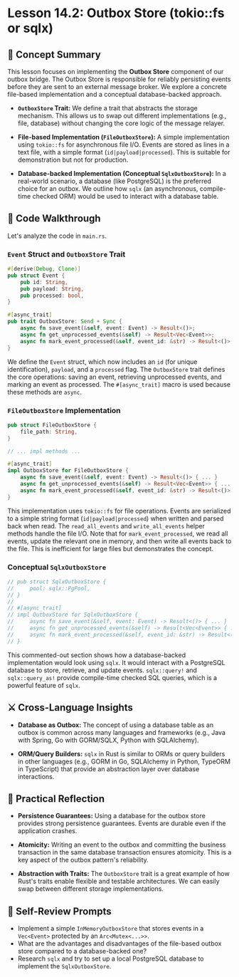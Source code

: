 # Lesson 14.2: Outbox Store (tokio::fs or sqlx)

## 🧠 Concept Summary

This lesson focuses on implementing the **Outbox Store** component of our outbox bridge. The Outbox Store is responsible for reliably persisting events before they are sent to an external message broker. We explore a concrete file-based implementation and a conceptual database-backed approach.

- **`OutboxStore` Trait:** We define a trait that abstracts the storage mechanism. This allows us to swap out different implementations (e.g., file, database) without changing the core logic of the message relayer.

- **File-based Implementation (`FileOutboxStore`):** A simple implementation using `tokio::fs` for asynchronous file I/O. Events are stored as lines in a text file, with a simple format (`id|payload|processed`). This is suitable for demonstration but not for production.

- **Database-backed Implementation (Conceptual `SqlxOutboxStore`):** In a real-world scenario, a database (like PostgreSQL) is the preferred choice for an outbox. We outline how `sqlx` (an asynchronous, compile-time checked ORM) would be used to interact with a database table.

## 🧩 Code Walkthrough

Let's analyze the code in `main.rs`.

### `Event` Struct and `OutboxStore` Trait

```rust
#[derive(Debug, Clone)]
pub struct Event {
    pub id: String,
    pub payload: String,
    pub processed: bool,
}

#[async_trait]
pub trait OutboxStore: Send + Sync {
    async fn save_event(&self, event: Event) -> Result<()>;
    async fn get_unprocessed_events(&self) -> Result<Vec<Event>>;
    async fn mark_event_processed(&self, event_id: &str) -> Result<()>;
}
```

We define the `Event` struct, which now includes an `id` (for unique identification), `payload`, and a `processed` flag. The `OutboxStore` trait defines the core operations: saving an event, retrieving unprocessed events, and marking an event as processed. The `#[async_trait]` macro is used because these methods are `async`.

### `FileOutboxStore` Implementation

```rust
pub struct FileOutboxStore {
    file_path: String,
}

// ... impl methods ...

#[async_trait]
impl OutboxStore for FileOutboxStore {
    async fn save_event(&self, event: Event) -> Result<()> { ... }
    async fn get_unprocessed_events(&self) -> Result<Vec<Event>> { ... }
    async fn mark_event_processed(&self, event_id: &str) -> Result<()> { ... }
}
```

This implementation uses `tokio::fs` for file operations. Events are serialized to a simple string format (`id|payload|processed`) when written and parsed back when read. The `read_all_events` and `write_all_events` helper methods handle the file I/O. Note that for `mark_event_processed`, we read all events, update the relevant one in memory, and then write all events back to the file. This is inefficient for large files but demonstrates the concept.

### Conceptual `SqlxOutboxStore`

```rust
// pub struct SqlxOutboxStore {
//     pool: sqlx::PgPool,
// }
//
// #[async_trait]
// impl OutboxStore for SqlxOutboxStore {
//     async fn save_event(&self, event: Event) -> Result<()> { ... }
//     async fn get_unprocessed_events(&self) -> Result<Vec<Event>> { ... }
//     async fn mark_event_processed(&self, event_id: &str) -> Result<()> { ... }
// }
```

This commented-out section shows how a database-backed implementation would look using `sqlx`. It would interact with a PostgreSQL database to store, retrieve, and update events. `sqlx::query!` and `sqlx::query_as!` provide compile-time checked SQL queries, which is a powerful feature of `sqlx`.

## ⚔️ Cross-Language Insights

- **Database as Outbox:** The concept of using a database table as an outbox is common across many languages and frameworks (e.g., Java with Spring, Go with GORM/SQLX, Python with SQLAlchemy).

- **ORM/Query Builders:** `sqlx` in Rust is similar to ORMs or query builders in other languages (e.g., GORM in Go, SQLAlchemy in Python, TypeORM in TypeScript) that provide an abstraction layer over database interactions.

## 🚀 Practical Reflection

- **Persistence Guarantees:** Using a database for the outbox store provides strong persistence guarantees. Events are durable even if the application crashes.

- **Atomicity:** Writing an event to the outbox and committing the business transaction in the same database transaction ensures atomicity. This is a key aspect of the outbox pattern's reliability.

- **Abstraction with Traits:** The `OutboxStore` trait is a great example of how Rust's traits enable flexible and testable architectures. We can easily swap between different storage implementations.

## 🧩 Self-Review Prompts

- Implement a simple `InMemoryOutboxStore` that stores events in a `Vec<Event>` protected by an `Arc<Mutex<...>>`.
- What are the advantages and disadvantages of the file-based outbox store compared to a database-backed one?
- Research `sqlx` and try to set up a local PostgreSQL database to implement the `SqlxOutboxStore`.
